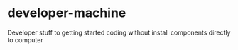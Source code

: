 # developer-machine
Developer stuff to getting started coding without install components directly to computer
